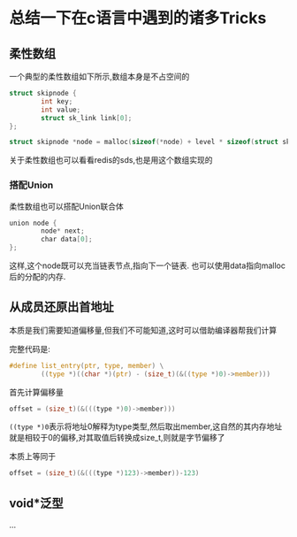 # 总结一下在c语言中遇到的诸多Tricks

## 柔性数组

一个典型的柔性数组如下所示,数组本身是不占空间的

```c
struct skipnode {
        int key;
        int value;
        struct sk_link link[0];
};

struct skipnode *node = malloc(sizeof(*node) + level * sizeof(struct sk_link));
```

关于柔性数组也可以看看redis的sds,也是用这个数组实现的

### 搭配Union

柔性数组也可以搭配Union联合体

```go
union node {
        node* next;
        char data[0];
};
```

这样,这个node既可以充当链表节点,指向下一个链表. 也可以使用data指向malloc后的分配的内存.



## 从成员还原出首地址

本质是我们需要知道偏移量,但我们不可能知道,这时可以借助编译器帮我们计算

完整代码是:

```c
#define list_entry(ptr, type, member) \
        ((type *)((char *)(ptr) - (size_t)(&((type *)0)->member)))
```

首先计算偏移量

```c
offset = (size_t)(&(((type *)0)->member)))
```

`((type *)0`表示将地址0解释为type类型,然后取出member,这自然的其内存地址就是相较于0的偏移,对其取值后转换成size_t,则就是字节偏移了

本质上等同于

```c
offset = (size_t)(&(((type *)123)->member))-123)
```





## void*泛型

...



